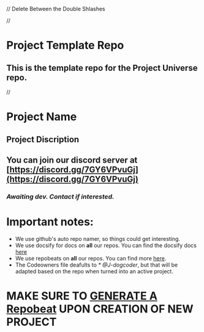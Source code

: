 // Delete Between the Double Shlashes

//
# Project Template Repo
## This is the template repo for the Project Universe repo.
//


# Project Name
## Project Discription
## You can join our discord server at [https://discord.gg/7GY6VPvuGj](https://discord.gg/7GY6VPvuGj)

### _Awaiting dev. Contact if interested._


# Important notes:
* We use github's auto repo namer, so things could get interesting.
* We use docsify for docs on **all** our repos. You can find the docsify docs [here](https://docsify.js.org/#/?id=docsify)
* We use repobeats on **all** our repos. You can find more [here](https://repobeats.axiom.co/configs).
* The Codeowners file deafults to _* @J-dogcoder_, but that will be adapted based on the repo when turned into an active project.

# MAKE SURE TO [GENERATE A Repobeat](https://repobeats.axiom.co/configs) UPON CREATION OF NEW PROJECT
